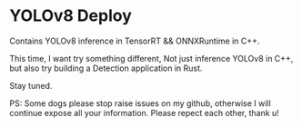 # YOLOv8 Deploy

Contains YOLOv8 inference in TensorRT && ONNXRuntime in C++.

This time, I want try something different, Not just inference YOLOv8 in C++, but also try building a Detection application in Rust.


Stay tuned.


PS: Some dogs please stop raise issues on my github, otherwise I will continue expose all your information. Please repect each other, thank u!